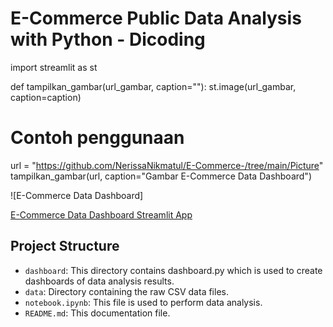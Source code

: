 # E-Commerce Public Data Analysis with Python - Dicoding

import streamlit as st

def tampilkan_gambar(url_gambar, caption=""):
    st.image(url_gambar, caption=caption)

# Contoh penggunaan
url = "https://github.com/NerissaNikmatul/E-Commerce-/tree/main/Picture" 
tampilkan_gambar(url, caption="Gambar E-Commerce Data Dashboard")

![E-Commerce Data Dashboard]

[E-Commerce Data Dashboard Streamlit App](https://nerissanikma.streamlit.app/)

## Project Structure
- `dashboard`: This directory contains dashboard.py which is used to create dashboards of data analysis results.
- `data`: Directory containing the raw CSV data files.
- `notebook.ipynb`: This file is used to perform data analysis.
- `README.md`: This documentation file.

